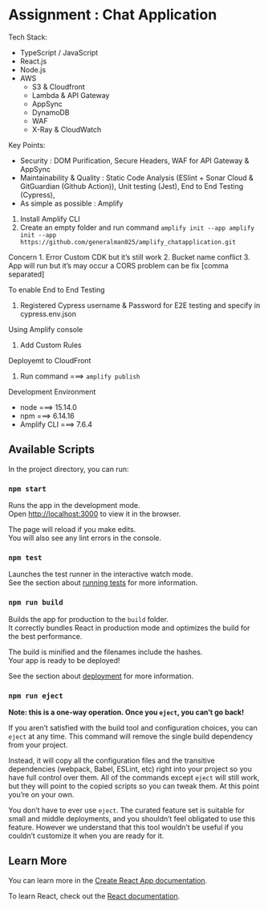 # Assignment : Chat Application

Tech Stack:
- TypeScript / JavaScript
- React.js
- Node.js
- AWS
    - S3 & Cloudfront
    - Lambda & API Gateway
    - AppSync
    - DynamoDB
    - WAF
    - X-Ray & CloudWatch

Key Points:
- Security : DOM Purification, Secure Headers, WAF for API Gateway & AppSync
- Maintainability & Quality : Static Code Analysis (ESlint + Sonar Cloud & GitGuardian (Github Action)), Unit testing (Jest), End to End Testing (Cypress), 
- As simple as possible : Amplify

1. Install Amplify CLI
2. Create an empty folder and run command `amplify init --app amplify init --app https://github.com/generalman025/amplify_chatapplication.git`

Concern
    1. Error Custom CDK but it’s still work
    2. Bucket name conflict
    3. App will run but it’s may occur a CORS problem can be fix [comma separated]

To enable End to End Testing
1. Registered Cypress username & Password for E2E testing and specify in cypress.env.json


Using Amplify console
1. Add Custom Rules


Deployemt to CloudFront
1. Run command ===> `amplify publish`


Development Environment
- node ===> 15.14.0
- npm ===> 6.14.16
- Amplify CLI ===> 7.6.4

## Available Scripts

In the project directory, you can run:

### `npm start`

Runs the app in the development mode.\
Open [http://localhost:3000](http://localhost:3000) to view it in the browser.

The page will reload if you make edits.\
You will also see any lint errors in the console.

### `npm test`

Launches the test runner in the interactive watch mode.\
See the section about [running tests](https://facebook.github.io/create-react-app/docs/running-tests) for more information.

### `npm run build`

Builds the app for production to the `build` folder.\
It correctly bundles React in production mode and optimizes the build for the best performance.

The build is minified and the filenames include the hashes.\
Your app is ready to be deployed!

See the section about [deployment](https://facebook.github.io/create-react-app/docs/deployment) for more information.

### `npm run eject`

**Note: this is a one-way operation. Once you `eject`, you can’t go back!**

If you aren’t satisfied with the build tool and configuration choices, you can `eject` at any time. This command will remove the single build dependency from your project.

Instead, it will copy all the configuration files and the transitive dependencies (webpack, Babel, ESLint, etc) right into your project so you have full control over them. All of the commands except `eject` will still work, but they will point to the copied scripts so you can tweak them. At this point you’re on your own.

You don’t have to ever use `eject`. The curated feature set is suitable for small and middle deployments, and you shouldn’t feel obligated to use this feature. However we understand that this tool wouldn’t be useful if you couldn’t customize it when you are ready for it.

## Learn More

You can learn more in the [Create React App documentation](https://facebook.github.io/create-react-app/docs/getting-started).

To learn React, check out the [React documentation](https://reactjs.org/).
